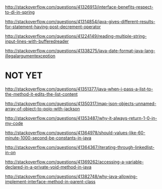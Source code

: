 http://stackoverflow.com/questions/41326913/interface-benefits-respect-to-di-in-spring

http://stackoverflow.com/questions/41314854/java-gives-different-results-for-statement-having-post-decrement-operator

http://stackoverflow.com/questions/41224149/reading-multiple-string-input-lines-with-bufferedreader

http://stackoverflow.com/questions/41338275/java-date-format-java-lang-illegalargumentexception

NOT YET
=====

http://stackoverflow.com/questions/41351377/java-when-i-pass-a-list-to-the-method-it-edits-the-list-content

http://stackoverflow.com/questions/41350317/map-json-objects-unnamed-array-of-object-to-pojo-with-jackson

http://stackoverflow.com/questions/41353487/why-it-always-return-1-0-in-my-code

http://stackoverflow.com/questions/41364978/should-values-like-60-minute-1000-second-be-constants-in-java

http://stackoverflow.com/questions/41364367/iterating-through-linkedlist-in-on

http://stackoverflow.com/questions/41369262/accessing-a-variable-declared-in-a-private-void-method-in-java

http://stackoverflow.com/questions/41382748/why-java-allowing-implement-interface-method-in-parent-class
